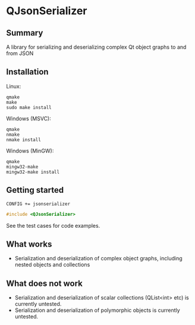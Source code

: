 QJsonSerializer
===============

Summary
-------
A library for serializing and deserializing complex Qt object graphs to and from JSON

Installation
-----------

Linux:

```
qmake
make
sudo make install
```

Windows (MSVC):

```
qmake
nmake
nmake install
```

Windows (MinGW):

```
qmake
mingw32-make
mingw32-make install
```

Getting started
------------

```
CONFIG += jsonserializer
```

```C++
#include <QJsonSerializer>
```

See the test cases for code examples.

What works
----------

* Serialization and deserialization of complex object graphs, including nested objects and collections 

What does not work
------------------

* Serialization and deserialization of scalar collections (QList\<int\> etc) is currently untested.
* Serialization and deserialization of polymorphic objects is currently untested.
